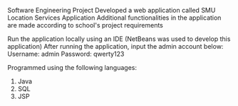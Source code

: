 Software Engineering Project
Developed a web application called SMU Location Services Application
Additional functionalities in the application are made according to school's project requirements

Run the application locally using an IDE (NetBeans was used to develop this application)
After running the application, input the admin account below:
Username: admin
Password: qwerty123

Programmed using the following languages:
1. Java
2. SQL
3. JSP